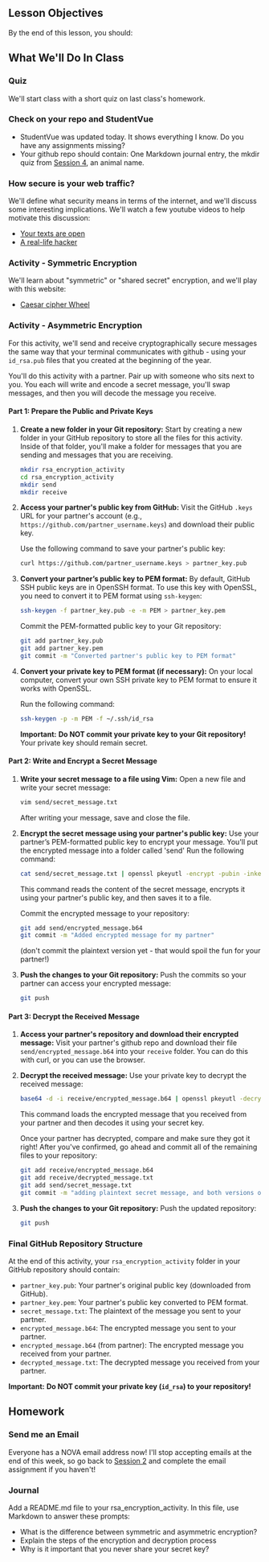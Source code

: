 ## Lesson Objectives
By the end of this lesson, you should:


## What We'll Do In Class

### Quiz
We'll start class with a short quiz on last class's homework.

### Check on your repo and StudentVue
- StudentVue was updated today. It shows everything I know. Do you have any assignments missing?
- Your github repo should contain: One Markdown journal entry, the mkdir quiz from [Session 4](session.html?num=10), an animal name.

### How secure is your web traffic?
We'll define what security means in terms of the internet, and we'll discuss some interesting implications. We'll watch a few youtube videos to help motivate this discussion:
- [Your texts are open](https://www.youtube.com/watch?v=IsvhHEz7h2k)
- [A real-life hacker](https://www.youtube.com/watch?v=1OVTmrXGHyU)

### Activity - Symmetric Encryption
We'll learn about "symmetric" or "shared secret" encryption, and we'll play with this website:
- [Caesar cipher Wheel](https://computerscienced.co.uk/site/caesar-cipher-wheel/caesar-cipher/)

### Activity - Asymmetric Encryption
For this activity, we'll send and receive cryptographically secure messages the same way that your terminal communicates with github - using your `id_rsa.pub` files that you created at the beginning of the year. 

You'll do this activity with a partner. Pair up with someone who sits next to you. You each will write and encode a secret message, you'll swap messages, and then you will decode the message you receive.

#### Part 1: Prepare the Public and Private Keys

1. **Create a new folder in your Git repository:**
   Start by creating a new folder in your GitHub repository to store all the files for this activity. Inside of that folder, you'll make a folder for messages that you are sending and messages that you are receiving.

   ```bash
   mkdir rsa_encryption_activity
   cd rsa_encryption_activity
   mkdir send
   mkdir receive
   ```

2. **Access your partner's public key from GitHub:**
   Visit the GitHub `.keys` URL for your partner's account (e.g., `https://github.com/partner_username.keys`) and download their public key.

   Use the following command to save your partner's public key:
   ```bash
   curl https://github.com/partner_username.keys > partner_key.pub
   ```

3. **Convert your partner’s public key to PEM format:**
   By default, GitHub SSH public keys are in OpenSSH format. To use this key with OpenSSL, you need to convert it to PEM format using `ssh-keygen`:

   ```bash
   ssh-keygen -f partner_key.pub -e -m PEM > partner_key.pem
   ```

   Commit the PEM-formatted public key to your Git repository:
   ```bash
   git add partner_key.pub
   git add partner_key.pem
   git commit -m "Converted partner's public key to PEM format"
   ```

4. **Convert your private key to PEM format (if necessary):**
   On your local computer, convert your own SSH private key to PEM format to ensure it works with OpenSSL.

   Run the following command:
   ```bash
   ssh-keygen -p -m PEM -f ~/.ssh/id_rsa
   ```

   **Important:** **Do NOT commit your private key to your Git repository!** Your private key should remain secret.

#### Part 2: Write and Encrypt a Secret Message

1. **Write your secret message to a file using Vim:**
   Open a new file and write your secret message:
   ```bash
   vim send/secret_message.txt
   ```
   After writing your message, save and close the file.

2. **Encrypt the secret message using your partner's public key:**
   Use your partner’s PEM-formatted public key to encrypt your message. You'll put the encrypted message into a folder called 'send' Run the following command:

   ```bash
   cat send/secret_message.txt | openssl pkeyutl -encrypt -pubin -inkey partner_key.pem | base64 > send/encrypted_message.b64
   ```

   This command reads the content of the secret message, encrypts it using your partner's public key, and then saves it to a file.

   Commit the encrypted message to your repository:
   ```bash
   git add send/encrypted_message.b64
   git commit -m "Added encrypted message for my partner"
   ```

   (don't commit the plaintext version yet - that would spoil the fun for your partner!)

3. **Push the changes to your Git repository:**
   Push the commits so your partner can access your encrypted message:
   ```bash
   git push
   ```

#### Part 3: Decrypt the Received Message

1. **Access your partner's repository and download their encrypted message:**
   Visit your partner's github repo and download their file `send/encrypted_message.b64` into your `receive` folder. You can do this with curl, or you can use the browser.


2. **Decrypt the received message:**
   Use your private key to decrypt the received message:
   ```bash
   base64 -d -i receive/encrypted_message.b64 | openssl pkeyutl -decrypt -inkey ~/.ssh/id_rsa > receive/decrypted_message.txt
   ```
   This command loads the encrypted message that you received from your partner and then decodes it using your secret key.

   Once your partner has decrypted, compare and make sure they got it right! After you've confirmed, go ahead and commit all of the remaining files to your repository:
   ```bash
   git add receive/encrypted_message.b64 
   git add receive/decrypted_message.txt 
   git add send/secret_message.txt
   git commit -m "adding plaintext secret message, and both versions of secret message"
   ```

3. **Push the changes to your Git repository:**
   Push the updated repository:
   ```bash
   git push
   ```

### Final GitHub Repository Structure

At the end of this activity, your `rsa_encryption_activity` folder in your GitHub repository should contain:

- `partner_key.pub`: Your partner's original public key (downloaded from GitHub).
- `partner_key.pem`: Your partner's public key converted to PEM format.
- `secret_message.txt`: The plaintext of the message you sent to your partner.
- `encrypted_message.b64`: The encrypted message you sent to your partner.
- `encrypted_message.b64` (from partner): The encrypted message you received from your partner.
- `decrypted_message.txt`: The decrypted message you received from your partner.

**Important:** **Do NOT commit your private key (`id_rsa`) to your repository!**

## Homework

### Send me an Email
Everyone has a NOVA email address now! I'll stop accepting emails at the end of this week, so go back to [Session 2](./session.html?num=02) and complete the email assignment if you haven't!

### Journal
Add a README.md file to your rsa_encryption_activity. In this file, use Markdown to answer these prompts:
- What is the difference between symmetric and asymmetric encryption?
- Explain the steps of the encryption and decryption process
- Why is it important that you never share your secret key?
